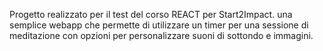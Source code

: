 Progetto realizzato per il test del corso REACT per Start2Impact.
una semplice webapp che permette di utilizzare un timer per una sessione di meditazione con opzioni per personalizzare suoni di sottondo e immagini.
